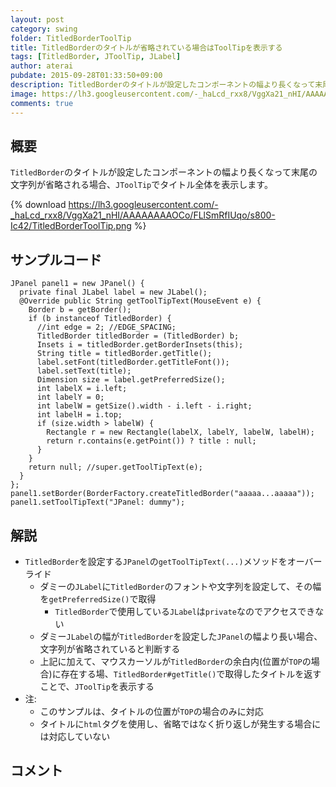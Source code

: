 ```yaml
---
layout: post
category: swing
folder: TitledBorderToolTip
title: TitledBorderのタイトルが省略されている場合はToolTipを表示する
tags: [TitledBorder, JToolTip, JLabel]
author: aterai
pubdate: 2015-09-28T01:33:50+09:00
description: TitledBorderのタイトルが設定したコンポーネントの幅より長くなって末尾の文字列が省略される場合、JToolTipでタイトル全体を表示します。
image: https://lh3.googleusercontent.com/-_haLcd_rxx8/VggXa21_nHI/AAAAAAAAOCo/FLlSmRfIUqo/s800-Ic42/TitledBorderToolTip.png
comments: true
---
```

## 概要
`TitledBorder`のタイトルが設定したコンポーネントの幅より長くなって末尾の文字列が省略される場合、`JToolTip`でタイトル全体を表示します。

{% download https://lh3.googleusercontent.com/-_haLcd_rxx8/VggXa21_nHI/AAAAAAAAOCo/FLlSmRfIUqo/s800-Ic42/TitledBorderToolTip.png %}

## サンプルコード
<pre class="prettyprint"><code>JPanel panel1 = new JPanel() {
  private final JLabel label = new JLabel();
  @Override public String getToolTipText(MouseEvent e) {
    Border b = getBorder();
    if (b instanceof TitledBorder) {
      //int edge = 2; //EDGE_SPACING;
      TitledBorder titledBorder = (TitledBorder) b;
      Insets i = titledBorder.getBorderInsets(this);
      String title = titledBorder.getTitle();
      label.setFont(titledBorder.getTitleFont());
      label.setText(title);
      Dimension size = label.getPreferredSize();
      int labelX = i.left;
      int labelY = 0;
      int labelW = getSize().width - i.left - i.right;
      int labelH = i.top;
      if (size.width &gt; labelW) {
        Rectangle r = new Rectangle(labelX, labelY, labelW, labelH);
        return r.contains(e.getPoint()) ? title : null;
      }
    }
    return null; //super.getToolTipText(e);
  }
};
panel1.setBorder(BorderFactory.createTitledBorder("aaaaa...aaaaa"));
panel1.setToolTipText("JPanel: dummy");
</code></pre>

## 解説
- `TitledBorder`を設定する`JPanel`の`getToolTipText(...)`メソッドをオーバーライド
    - ダミーの`JLabel`に`TitledBorder`のフォントや文字列を設定して、その幅を`getPreferredSize()`で取得
        - `TitledBorder`で使用している`JLabel`は`private`なのでアクセスできない
    - ダミー`JLabel`の幅が`TitledBorder`を設定した`JPanel`の幅より長い場合、文字列が省略されていると判断する
    - 上記に加えて、マウスカーソルが`TitledBorder`の余白内(位置が`TOP`の場合)に存在する場、`TitledBorder#getTitle()`で取得したタイトルを返すことで、`JToolTip`を表示する
- 注:
    - このサンプルは、タイトルの位置が`TOP`の場合のみに対応
    - タイトルに`html`タグを使用し、省略ではなく折り返しが発生する場合には対応していない

<!-- dummy comment line for breaking list -->

## コメント
